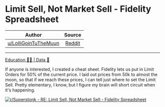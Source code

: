 Limit Sell, Not Market Sell - Fidelity Spreadsheet
===================================================

| Author       | Source       | 
| :-------------: |:-------------:|
|  [u/LolliGoinTuTheMuun](https://www.reddit.com/user/LolliGoinTuTheMuun/) | [Reddit](https://www.reddit.com/r/Superstonk/comments/mv57b8/re_limit_sell_not_market_sell_fidelity_spreadsheet/) | 

---

[Education 👨‍🏫 | Data 🔢](https://www.reddit.com/r/Superstonk/search?q=flair_name%3A%22Education%20%F0%9F%91%A8%E2%80%8D%F0%9F%8F%AB%20%7C%20Data%20%F0%9F%94%A2%22&restrict_sr=1)

If anyone is interested, I created a cheat sheet. Fidelity lets us put in Limit Orders for 50% of the current price. I laid out prices from 50k to almost the moon, so that if we reach these prices, I can tell just where to set the Limit Sell. Pretty elementary, I know, but I figure my brain will short circuit when it's happening.

[![r/Superstonk - RE: Limit Sell, Not Market Sell - Fidelity Spreadsheet](https://preview.redd.it/1tvd7qpehfu61.png?width=1276&format=png&auto=webp&s=ab4fb0ac668b69f972fb3d9d297cf7b19d1a09be)](https://preview.redd.it/1tvd7qpehfu61.png?width=1276&format=png&auto=webp&s=ab4fb0ac668b69f972fb3d9d297cf7b19d1a09be)

